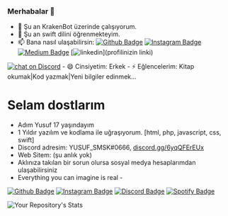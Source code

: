 ### Merhabalar 👋

- 🔭 Şu an KrakenBot üzerinde çalışıyorum.
- 🌱 Şu an swift dilini öğrenmekteyim.
- 📫  Bana nasıl ulaşabilirsin: [![Github Badge](https://img.shields.io/badge/-Github-000?style=quare&labelColor=000&logo=Github&logoColor=white&link=link)](link) 
[![Instagram Badge](https://img.shields.io/badge/-Instagram-C13584?style=flat-quare&labelColor=C13584&logo=instagram&logoColor=white&link=link)](link) 
[![Medium Badge](https://img.shields.io/badge/-Medium-757575?style=flat-quare&labelColor=757575&logo=Medium&logoColor=white&link=link)](link) 
[![linkedin](https://img.shields.io/badge/Linkedin-000000?style=for-the-badge&logo=Linkedin&logoColor=white)](profilinizin linki)
<a href="https://discord.gg/6yqQFErEUx" rel="nofollow">
        <img src="https://camo.githubusercontent.com/678e7ea5c4e63f5b009013272b9e09b7505c7bf12b1205218c12df5264bb9933/68747470733a2f2f696d672e736869656c64732e696f2f646973636f72642f3330383332333035363539323438363432303f6c6f676f3d646973636f7264" alt="chat on Discord" data-canonical-src="https://img.shields.io/discord/308323056592486420?logo=discord" style="max-width: 100%;"></a>
- 😄 Cinsiyetim: Erkek
- ⚡ Eğlencelerim: Kitap okumak|Kod yazmak|Yeni bilgiler edinmek...


# Selam dostlarım
- Adım Yusuf 17 yaşındayım
- 1 Yıldır yazılım ve kodlama ile uğraşıyorum. [html, php, javascript, css, swift]
- Discord adresim: YUSUF_SMSK#0666, [discord.gg/6yqQFErEUx](discord.gg/6yqQFErEUx)
- Web Sitem: (şu anlık yok)
- Aklınıza takılan bir sorun olursa sosyal medya hesaplarımdan ulaşabilirsiniz
- Everything you can imagine is real -

[![Github Badge](https://img.shields.io/badge/-Github-000?style=quare&labelColor=000&logo=Github&logoColor=white&link=link)](link)
[![Instagram Badge](https://img.shields.io/badge/-Instagram-C13584?style=flat-quare&labelColor=C13584&logo=instagram&logoColor=white&link=link)](link)
[![Discord Badge](https://img.shields.io/badge/-Discord-5865F2?style=flat-quare&labelColor=5865F2&logo=discord&logoColor=white&link=link)](link)
[![Spotify Badge](https://img.shields.io/badge/-Spotify-1ED760?style=flat-quare&labelColor=1ED760&logo=spotify&logoColor=white&link=link)](link)

![Your Repository's Stats](https://github-readme-stats.vercel.app/api?username=KULLANICIADINIZ&show_icons=true)
